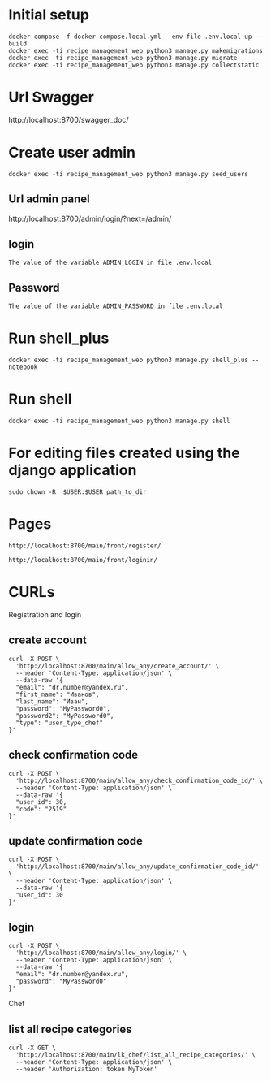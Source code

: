 # Initial setup
    docker-compose -f docker-compose.local.yml --env-file .env.local up --build
    docker exec -ti recipe_management_web python3 manage.py makemigrations
    docker exec -ti recipe_management_web python3 manage.py migrate
    docker exec -ti recipe_management_web python3 manage.py collectstatic

# Url Swagger
http://localhost:8700/swagger_doc/

# Create user admin
    docker exec -ti recipe_management_web python3 manage.py seed_users

## Url admin panel
http://localhost:8700/admin/login/?next=/admin/

## login
    The value of the variable ADMIN_LOGIN in file .env.local

## Password
    The value of the variable ADMIN_PASSWORD in file .env.local

# Run shell_plus
    docker exec -ti recipe_management_web python3 manage.py shell_plus --notebook

# Run shell
    docker exec -ti recipe_management_web python3 manage.py shell

# For editing files created using the django application
    sudo chown -R  $USER:$USER path_to_dir


# Pages
    http://localhost:8700/main/front/register/

    http://localhost:8700/main/front/loginin/


# CURLs

Registration and login
## create account
    curl -X POST \
      'http://localhost:8700/main/allow_any/create_account/' \
      --header 'Content-Type: application/json' \
      --data-raw '{
      "email": "dr.number@yandex.ru",
      "first_name": "Иванов",
      "last_name": "Иван",
      "password": "MyPassword0",
      "password2": "MyPassword0",
      "type": "user_type_chef"
    }'

## check confirmation code
    curl -X POST \
      'http://localhost:8700/main/allow_any/check_confirmation_code_id/' \
      --header 'Content-Type: application/json' \
      --data-raw '{
      "user_id": 30,
      "code": "2519"
    }'

## update confirmation code
    curl -X POST \
      'http://localhost:8700/main/allow_any/update_confirmation_code_id/' \
      --header 'Content-Type: application/json' \
      --data-raw '{
      "user_id": 30
    }'

## login
    curl -X POST \
      'http://localhost:8700/main/allow_any/login/' \
      --header 'Content-Type: application/json' \
      --data-raw '{
      "email": "dr.number@yandex.ru",
      "password": "MyPassword0"
    }'


Chef
## list all recipe categories
    curl -X GET \
      'http://localhost:8700/main/lk_chef/list_all_recipe_categories/' \
      --header 'Content-Type: application/json' \
      --header 'Authorization: token MyToken'